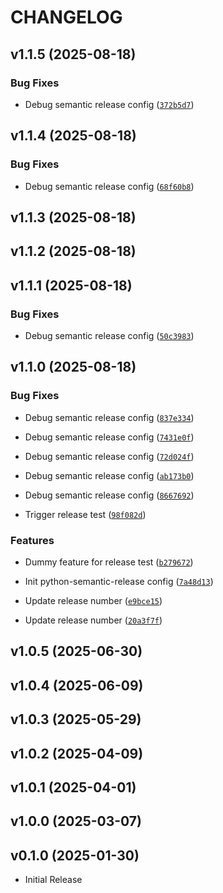 # CHANGELOG

<!-- version list -->

## v1.1.5 (2025-08-18)

### Bug Fixes

- Debug semantic release config
  ([`372b5d7`](https://github.com/haniffalab/cherita-flask-api/commit/372b5d744555d374910a5568dd99e6403e2dded9))


## v1.1.4 (2025-08-18)

### Bug Fixes

- Debug semantic release config
  ([`68f60b8`](https://github.com/haniffalab/cherita-flask-api/commit/68f60b8a636727e6f589347041f30f1c32b791cc))


## v1.1.3 (2025-08-18)


## v1.1.2 (2025-08-18)


## v1.1.1 (2025-08-18)

### Bug Fixes

- Debug semantic release config
  ([`50c3983`](https://github.com/haniffalab/cherita-flask-api/commit/50c3983e52e69706dd5b1eb107b6923e294ae0be))


## v1.1.0 (2025-08-18)

### Bug Fixes

- Debug semantic release config
  ([`837e334`](https://github.com/haniffalab/cherita-flask-api/commit/837e334c3afd6df8f07f07877147077ca9586c55))

- Debug semantic release config
  ([`7431e0f`](https://github.com/haniffalab/cherita-flask-api/commit/7431e0f529a0f0c96992ada6ec447b9deab13c43))

- Debug semantic release config
  ([`72d024f`](https://github.com/haniffalab/cherita-flask-api/commit/72d024f1d74bc60975b416308f2b218fd2dd3797))

- Debug semantic release config
  ([`ab173b0`](https://github.com/haniffalab/cherita-flask-api/commit/ab173b01b0513ada446db2d3cb0b07c464489f1c))

- Debug semantic release config
  ([`8667692`](https://github.com/haniffalab/cherita-flask-api/commit/8667692392f470c7b7c9fefaeb10eb9fec6614a3))

- Trigger release test
  ([`98f082d`](https://github.com/haniffalab/cherita-flask-api/commit/98f082dd9071832d2966560211f26bc77232e11f))

### Features

- Dummy feature for release test
  ([`b279672`](https://github.com/haniffalab/cherita-flask-api/commit/b2796729c11e24cff9afc385e1c15447b9c98429))

- Init python-semantic-release config
  ([`7a48d13`](https://github.com/haniffalab/cherita-flask-api/commit/7a48d13394bc04e3c8adb81c11f3883d6926df13))

- Update release number
  ([`e9bce15`](https://github.com/haniffalab/cherita-flask-api/commit/e9bce152a1ff3c25b4607d664d19a3d84c26b98b))

- Update release number
  ([`20a3f7f`](https://github.com/haniffalab/cherita-flask-api/commit/20a3f7feea3e7a3867516249c177e3f1a5a0fca8))


## v1.0.5 (2025-06-30)


## v1.0.4 (2025-06-09)


## v1.0.3 (2025-05-29)


## v1.0.2 (2025-04-09)


## v1.0.1 (2025-04-01)


## v1.0.0 (2025-03-07)


## v0.1.0 (2025-01-30)

- Initial Release
